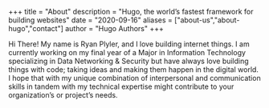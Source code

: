+++
title = "About"
description = "Hugo, the world’s fastest framework for building websites"
date = "2020-09-16"
aliases = ["about-us","about-hugo","contact"]
author = "Hugo Authors"
+++

Hi There! My name is Ryan Plyler, and I love building internet things. I am currently working on my final year of a Major in Information Technology specializing in Data Networking & Security but have always love building things with code; taking ideas and making them happen in the digital world.
I hope that with my unique combination of interpersonal and communication skills in tandem with my technical expertise might contribute to your organization’s or project’s needs. 